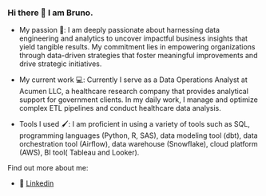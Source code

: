 ### Hi there 👋 I am Bruno.

- My passion 💪: I am deeply passionate about harnessing data engineering and analytics to uncover impactful business insights that yield tangible results. My commitment lies in empowering organizations through data-driven strategies that foster meaningful improvements and drive strategic initiatives.

- My current work 💻: Currently I serve as a Data Operations Analyst at Acumen LLC, a healthcare research company that provides analytical support for government clients. In my daily work, I manage and optimize complex ETL pipelines and conduct healthcare data analysis.

- Tools I used 🖌️: I am proficient in using a variety of tools such as SQL, programming languages (Python, R, SAS), data modeling tool (dbt), data orchestration tool (Airflow), data warehouse (Snowflake), cloud platform (AWS), BI tool( Tableau and Looker).

Find out more about me:
- 💬 [Linkedin](https://www.linkedin.com/in/brunoxie/)
